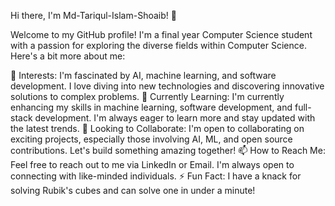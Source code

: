 Hi there, I'm Md-Tariqul-Islam-Shoaib! 👋


Welcome to my GitHub profile! I'm a final year Computer Science student with a passion for exploring the diverse fields within Computer Science. Here's a bit more about me:

👀 Interests: I'm fascinated by AI, machine learning, and software development. I love diving into new technologies and discovering innovative solutions to complex problems.
🌱 Currently Learning: I'm currently enhancing my skills in machine learning, software development, and full-stack development. I'm always eager to learn more and stay updated with the latest trends.
💞️ Looking to Collaborate: I'm open to collaborating on exciting projects, especially those involving AI, ML, and open source contributions. Let's build something amazing together!
📫 How to Reach Me: Feel free to reach out to me via LinkedIn or Email. I'm always open to connecting with like-minded individuals.
⚡ Fun Fact: I have a knack for solving Rubik's cubes and can solve one in under a minute!

